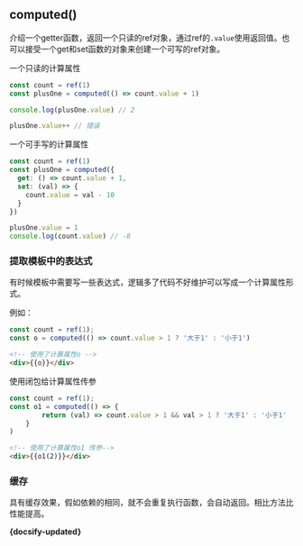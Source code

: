 ## computed()

介绍一个getter函数，返回一个只读的ref对象，通过ref的`.value`使用返回值。也可以接受一个get和set函数的对象来创建一个可写的ref对象。

一个只读的计算属性

```js
const count = ref(1)
const plusOne = computed(() => count.value + 1)

console.log(plusOne.value) // 2

plusOne.value++ // 错误

```

一个可手写的计算属性

```js
const count = ref(1)
const plusOne = computed({
  get: () => count.value + 1,
  set: (val) => {
    count.value = val - 10
  }
})

plusOne.value = 1
console.log(count.value) // -8


```

### 提取模板中的表达式

有时候模板中需要写一些表达式，逻辑多了代码不好维护可以写成一个计算属性形式。

例如：

```js
const count = ref(1);
const o = computed(() => count.value > 1 ? '大于1' : '小于1')
```

```html
<!-- 使用了计算属性o -->
<div>{{o}}</div>
```

使用闭包给计算属性传参

```js
const count = ref(1);
const o1 = computed(() => {
        return (val) => count.value > 1 && val > 1 ? '大于1' : '小于1'
    }
)
```

```html
<!-- 使用了计算属性o1 传参-->
<div>{{o1(2)}}</div>
```

### 缓存

具有缓存效果，假如依赖的相同，就不会重复执行函数，会自动返回。相比方法比性能提高。







**{docsify-updated}**

